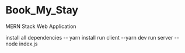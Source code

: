 # Book_My_Stay
MERN Stack Web Application 

install all dependencies 
  -- yarn install
run client
  --yarn dev
run server
  -- node index.js
